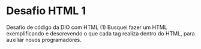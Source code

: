 # Desafio HTML 1
 Desafio de código da DIO com HTML (1)
Busquei fazer um HTML exemplificando e descrevendo o que cada tag realiza dentro do HTML, para auxiliar novos programadores.

